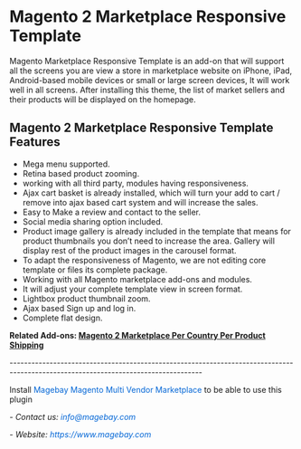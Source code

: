 <h1>Magento 2&nbsp;Marketplace Responsive Template</h1>

<p>Magento Marketplace Responsive Template is an add-on that will support all the screens you are view a store in marketplace website on iPhone, iPad, Android-based mobile devices or small or large screen devices, It will work well in all screens. After installing this theme, the list of market sellers and their products will be displayed on the homepage.</p>

<h2>Magento 2 Marketplace Responsive Template Features</h2>

<ul>
	<li>Mega menu supported.</li>
	<li>Retina based product zooming.</li>
	<li>working with all third party, modules having responsiveness.</li>
	<li>Ajax cart basket is already installed, which will turn your add to cart / remove into ajax based cart system and will increase the sales.</li>
	<li>Easy to Make a review and contact to the seller.</li>
	<li>Social media sharing option included.</li>
	<li>Product image gallery is already included in the template that means for product thumbnails you don&rsquo;t need to increase the area. Gallery will display rest of the product images in the carousel format.</li>
	<li>To adapt the responsiveness of Magento, we are not editing core template or files its complete package.</li>
	<li>Working with all Magento marketplace add-ons and modules.</li>
	<li>It will adjust your complete template view in screen format.</li>
	<li>Lightbox product thumbnail zoom.</li>
	<li>Ajax based Sign up and log in.</li>
	<li>Complete flat design.</li>
</ul>

<p><strong>Related Add-ons:&nbsp;</strong><a href="https://github.com/magebaycom/magento-marketplace-per-country-per-product-shipping"><strong>Magento 2 Marketplace Per Country Per Product Shipping</strong></a></p>

<p>-----------------------------------------------------------------------------------------------------------------------------------</p>

<p>Install&nbsp;<a href="https://www.magebay.com/magento-multi-vendor-marketplace-extension" style="box-sizing: border-box; background-color: transparent; color: rgb(3, 102, 214); text-decoration-line: none;">Magebay Magento Multi Vendor Marketplace</a>&nbsp;to be able to use this plugin</p>

<p><em>- Contact&nbsp;us:&nbsp;<a href="mailto:info@magebay.com" style="box-sizing: border-box; background-color: transparent; color: rgb(3, 102, 214); text-decoration-line: none;">info@magebay.com</a></em></p>

<p><em>- Website:&nbsp;<a href="https://www.magebay.com/" style="box-sizing: border-box; background-color: transparent; color: rgb(3, 102, 214); text-decoration-line: none;">https://www.magebay.com</a></em></p>

